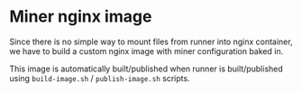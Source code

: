 # Miner nginx image

Since there is no simple way to mount files from runner into nginx container, we have to build a custom nginx image with miner configuration baked in.

This image is automatically built/published when runner is built/published using `build-image.sh` / `publish-image.sh` scripts.
